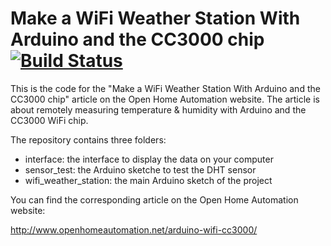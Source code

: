 Make a WiFi Weather Station With Arduino and the CC3000 chip [![Build Status](https://travis-ci.org/openhomeautomation/wifi-weather-station.svg)](https://travis-ci.org/openhomeautomation/wifi-weather-station)
====================

This is the code for the "Make a WiFi Weather Station With Arduino and the CC3000 chip" article on the Open Home Automation website. The article is about remotely measuring temperature & humidity with Arduino and the CC3000 WiFi chip.

The repository contains three folders:
- interface: the interface to display the data on your computer
- sensor_test: the Arduino sketche to test the DHT sensor
- wifi_weather_station: the main Arduino sketch of the project

You can find the corresponding article on the Open Home Automation website:

http://www.openhomeautomation.net/arduino-wifi-cc3000/
